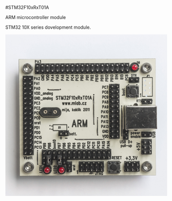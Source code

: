 <!--- Created:2017-01-02T13:45:51.721060: ---> 
<!--- Author:Mlab: ---> 
<!--- AuthorEmail:email@mlab.cz: ---> 
<!--- Tags:None: ---> 
<!--- Ust:None: ---> 
<!--- Name:STM32F10xRxT01A: --->
#STM32F10xRxT01A 
<!--- LongName --->
ARM microcontroller module
<!--- ELongName ---> 

<!--- Lead --->
STM32 10X series dovelopment module.
<!--- ELead ---> 

![LeadImg](DOC/SRC/img/STM32F10xRxT01A_top_big.jpg) 


​
​
<!--- Description --->
<!--- EDescription --->
<!--- Content --->
<!--- EContent --->
            